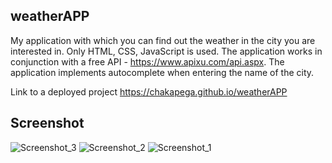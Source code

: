 ## weatherAPP

My application with which you can find out the weather in the city you are interested in. Only HTML, CSS, JavaScript is used. The application works in conjunction with a free API - https://www.apixu.com/api.aspx. The application implements autocomplete when entering the name of the city.

Link to a deployed project https://chakapega.github.io/weatherAPP

## Screenshot
![Screenshot_3](https://user-images.githubusercontent.com/46905606/63202900-ba9c2980-c094-11e9-9015-d853728e5ceb.png)
![Screenshot_2](https://user-images.githubusercontent.com/46905606/63202899-ba039300-c094-11e9-8494-30f3878df2b9.png)
![Screenshot_1](https://user-images.githubusercontent.com/46905606/63202821-4a8da380-c094-11e9-87ce-cd2168344a82.png)
